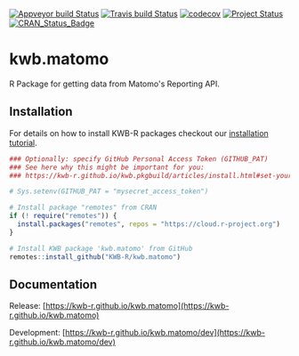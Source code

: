 [![Appveyor build Status](https://ci.appveyor.com/api/projects/status/github/KWB-R/kwb.matomo?branch=master&svg=true)](https://ci.appveyor.com/project/KWB-R/kwb-matomo/branch/master)
[![Travis build Status](https://travis-ci.com/KWB-R/kwb.matomo.svg?branch=master)](https://travis-ci.com/KWB-R/kwb.matomo)
[![codecov](https://codecov.io/github/KWB-R/kwb.matomo/branch/master/graphs/badge.svg)](https://codecov.io/github/KWB-R/kwb.matomo)
[![Project Status](https://img.shields.io/badge/lifecycle-experimental-orange.svg)](https://www.tidyverse.org/lifecycle/#experimental)
[![CRAN_Status_Badge](https://www.r-pkg.org/badges/version/kwb.matomo)]()

# kwb.matomo

R Package for getting data from Matomo's Reporting
API.

## Installation

For details on how to install KWB-R packages checkout our [installation tutorial](https://kwb-r.github.io/kwb.pkgbuild/articles/install.html).

```r
### Optionally: specify GitHub Personal Access Token (GITHUB_PAT)
### See here why this might be important for you:
### https://kwb-r.github.io/kwb.pkgbuild/articles/install.html#set-your-github_pat

# Sys.setenv(GITHUB_PAT = "mysecret_access_token")

# Install package "remotes" from CRAN
if (! require("remotes")) {
  install.packages("remotes", repos = "https://cloud.r-project.org")
}

# Install KWB package 'kwb.matomo' from GitHub
remotes::install_github("KWB-R/kwb.matomo")
```

## Documentation

Release: [https://kwb-r.github.io/kwb.matomo](https://kwb-r.github.io/kwb.matomo)

Development: [https://kwb-r.github.io/kwb.matomo/dev](https://kwb-r.github.io/kwb.matomo/dev)

